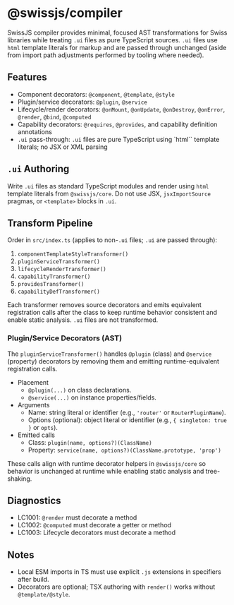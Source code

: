 <!--
Copyright (c) 2024 Themba Mzumara
This file is part of SwissJS Framework. All rights reserved.
Licensed under the MIT License. See LICENSE in the project root for license information.
-->

# @swissjs/compiler

SwissJS compiler provides minimal, focused AST transformations for Swiss libraries while treating `.ui` files as pure TypeScript sources. `.ui` files use `html` template literals for markup and are passed through unchanged (aside from import path adjustments performed by tooling where needed).

## Features

- Component decorators: `@component`, `@template`, `@style`
- Plugin/service decorators: `@plugin`, `@service`
- Lifecycle/render decorators: `@onMount`, `@onUpdate`, `@onDestroy`, `@onError`, `@render`, `@bind`, `@computed`
- Capability decorators: `@requires`, `@provides`, and capability definition annotations
- `.ui` pass-through: `.ui` files are pure TypeScript using `html`` template literals; no JSX or XML parsing

## `.ui` Authoring

Write `.ui` files as standard TypeScript modules and render using `html` template literals from `@swissjs/core`. Do not use JSX, `jsxImportSource` pragmas, or `<template>` blocks in `.ui`.

## Transform Pipeline

Order in `src/index.ts` (applies to non-`.ui` files; `.ui` are passed through):

1. `componentTemplateStyleTransformer()`
2. `pluginServiceTransformer()`
3. `lifecycleRenderTransformer()`
4. `capabilityTransformer()`
5. `providesTransformer()`
6. `capabilityDefTransformer()`

Each transformer removes source decorators and emits equivalent registration calls after the class to keep runtime behavior consistent and enable static analysis. `.ui` files are not transformed.

### Plugin/Service Decorators (AST)

The `pluginServiceTransformer()` handles `@plugin` (class) and `@service` (property) decorators by removing them and emitting runtime-equivalent registration calls.

- Placement
  - `@plugin(...)` on class declarations.
  - `@service(...)` on instance properties/fields.
- Arguments
  - Name: string literal or identifier (e.g., `'router'` or `RouterPluginName`).
  - Options (optional): object literal or identifier (e.g., `{ singleton: true }` or `opts`).
- Emitted calls
  - Class: `plugin(name, options?)(ClassName)`
  - Property: `service(name, options?)(ClassName.prototype, 'prop')`

These calls align with runtime decorator helpers in `@swissjs/core` so behavior is unchanged at runtime while enabling static analysis and tree-shaking.

## Diagnostics

- LC1001: `@render` must decorate a method
- LC1002: `@computed` must decorate a getter or method
- LC1003: Lifecycle decorators must decorate a method

## Notes

- Local ESM imports in TS must use explicit `.js` extensions in specifiers after build.
- Decorators are optional; TSX authoring with `render()` works without `@template/@style`.
